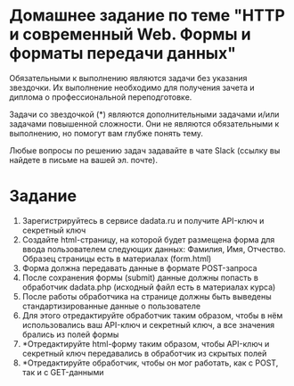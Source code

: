 # Домашнее задание по теме "HTTP и современный Web. Формы и форматы передачи данных"

Обязательными к выполнению являются задачи без указания звездочки. Их выполнение необходимо для получения зачета и диплома о профессиональной переподготовке.

Задачи со звездочкой (*) являются дополнительными задачами и/или задачами повышенной сложности. Они не являются обязательными к выполнению, но помогут вам глубже понять тему.

Любые вопросы по решению задач задавайте в чате Slack (ссылку вы найдете в письме на вашей эл. почте).

# Задание
1. Зарегистрируйтесь в сервисе dadata.ru и получите API-ключ и секретный ключ
2. Создайте html-страницу, на которой будет размещена форма для ввода пользователем следующих данных: Фамилия, Имя, Отчество. Образец страницы есть в материалах (form.html)
3. Форма должна передавать данные в формате POST-запроса
4. После сохранения формы (submit) данные должны попасть в обработчик dadata.php (исходный файл есть в материалах курса)
5. После работы обработчика на странице должны быть выведены стандартизированные данные о пользователе
6. Для этого отредактируйте обработчик таким образом, чтобы в нём использовались ваш API-ключ и секретный ключ, а все значения брались из полей формы
7. *Отредактируйте html-форму таким образом, чтобы API-ключ и секретный ключ передавались в обработчик из скрытых полей
8. *Отредактируйте обработчик, чтобы он мог работать, как с POST, так и с GET-данными

